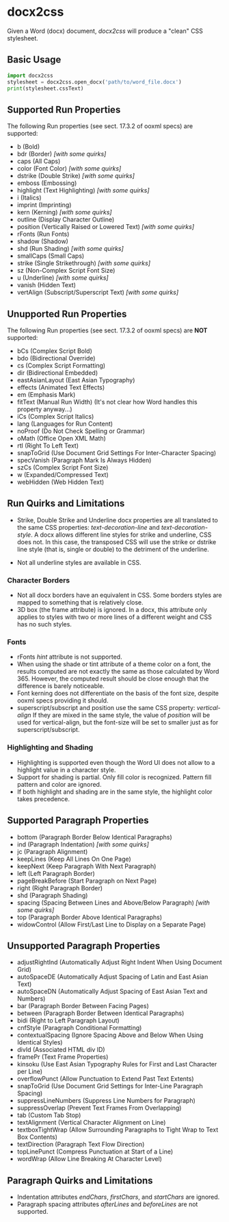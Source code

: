 # docx2css

Given a Word (docx) document, _docx2css_ will produce a "clean" CSS stylesheet.


## Basic Usage

```python
import docx2css
stylesheet = docx2css.open_docx('path/to/word_file.docx') 
print(stylesheet.cssText)
```

## Supported Run Properties

The following Run properties (see sect. 17.3.2 of ooxml specs) are supported:

* b (Bold)
* bdr (Border) _[with some quirks]_
* caps (All Caps)
* color (Font Color) _[with some quirks]_
* dstrike (Double Strike) _[with some quirks]_
* emboss (Embossing)
* highlight (Text Highlighting) _[with some quirks]_
* i (Italics)
* imprint (Imprinting)
* kern (Kerning) _[with some quirks]_
* outline (Display Character Outline)
* position (Vertically Raised or Lowered Text) _[with some quirks]_
* rFonts (Run Fonts)  
* shadow (Shadow)  
* shd (Run Shading) _[with some quirks]_
* smallCaps (Small Caps)
* strike (Single Strikethrough) _[with some quirks]_
* sz (Non-Complex Script Font Size)
* u (Underline) _[with some quirks]_
* vanish (Hidden Text)
* vertAlign (Subscript/Superscript Text) _[with some quirks]_


## Unupported Run Properties

The following Run properties (see sect. 17.3.2 of ooxml specs) are **NOT** supported:

* bCs (Complex Script Bold)
* bdo (Bidirectional Override)
* cs (Complex Script Formatting)
* dir (Bidirectional Embedded)
* eastAsianLayout (East Asian Typography)
* effects (Animated Text Effects)
* em (Emphasis Mark)
* fitText (Manual Run Width) (It's not clear how Word handles this property anyway...)
* iCs (Complex Script Italics)
* lang (Languages for Run Content)
* noProof (Do Not Check Spelling or Grammar)  
* oMath (Office Open XML Math)
* rtl (Right To Left Text)
* snapToGrid (Use Document Grid Settings For Inter-Character Spacing)
* specVanish (Paragraph Mark Is Always Hidden)
* szCs (Complex Script Font Size)
* w (Expanded/Compressed Text)  
* webHidden (Web Hidden Text)

## Run Quirks and Limitations

* Strike, Double Strike and Underline docx properties are all translated to the same CSS properties:
  _text-decoration-line_ and _text-decoration-style_. 
A docx allows different line styles for strike and underline, CSS does not. In this case, the transposed CSS
  will use the strike or dstrike line style (that is, single or double) to the detriment of the underline.
  
* Not all underline styles are available in CSS.
  
### Character Borders
* Not all docx borders have an equivalent in CSS. Some borders styles are mapped to something that is relatively close.
* 3D box (the frame attribute) is ignored. In a docx, this attribute only applies to styles with two or more
lines of a different weight and CSS has no such styles.
  
### Fonts
* rFonts _hint_ attribute is not supported.
* When using the shade or tint attribute of a theme color on a font, the results computed are not exactly the
  same as those calculated by Word 365. However, the computed result should be close enough that the difference is
  barely noticeable.
* Font kerning does not differentiate on the basis of the font size,
despite ooxml specs providing it should.
* superscript/subscript and position use the same CSS property: _vertical-align_
If they are mixed in the same style, the value of _position_ will be used
  for vertical-align, but the font-size will be set to smaller just as
  for superscript/subscript.
  
### Highlighting and Shading

* Highlighting is supported even though the Word UI does not allow to a
highlight value in a character style.
* Support for shading is partial. Only fill color is recognized. Pattern
fill pattern and color are ignored.
* If both highlight and shading are in the same style, the highlight color
takes precedence.
  
## Supported Paragraph Properties

* bottom (Paragraph Border Below Identical Paragraphs)
* ind (Paragraph Indentation) _[with some quirks]_
* jc (Paragraph Alignment)
* keepLines (Keep All Lines On One Page)
* keepNext (Keep Paragraph With Next Paragraph)
* left (Left Paragraph Border)
* pageBreakBefore (Start Paragraph on Next Page)
* right (Right Paragraph Border)
* shd (Paragraph Shading)
* spacing (Spacing Between Lines and Above/Below Paragraph) _[with some quirks]_
* top (Paragraph Border Above Identical Paragraphs)
* widowControl (Allow First/Last Line to Display on a Separate Page)

## Unsupported Paragraph Properties

* adjustRightInd (Automatically Adjust Right Indent When Using Document Grid)
* autoSpaceDE (Automatically Adjust Spacing of Latin and East Asian Text)
* autoSpaceDN (Automatically Adjust Spacing of East Asian Text and Numbers)
* bar (Paragraph Border Between Facing Pages)
* between (Paragraph Border Between Identical Paragraphs)
*  bidi (Right to Left Paragraph Layout)
* cnfStyle (Paragraph Conditional Formatting)
* contextualSpacing (Ignore Spacing Above and Below When Using Identical Styles)
* divId (Associated HTML div ID)
* framePr (Text Frame Properties)
* kinsoku (Use East Asian Typography Rules for First and Last Character per Line)
* overflowPunct (Allow Punctuation to Extend Past Text Extents)
* snapToGrid (Use Document Grid Settings for Inter-Line Paragraph Spacing)
* suppressLineNumbers (Suppress Line Numbers for Paragraph)
* suppressOverlap (Prevent Text Frames From Overlapping)
* tab (Custom Tab Stop)
* textAlignment (Vertical Character Alignment on Line)
* textboxTightWrap (Allow Surrounding Paragraphs to Tight Wrap to Text Box
Contents)
* textDirection (Paragraph Text Flow Direction)
* topLinePunct (Compress Punctuation at Start of a Line)
* wordWrap (Allow Line Breaking At Character Level)

## Paragraph Quirks and Limitations

* Indentation attributes _endChars_, _firstChars_, and _startChars_ are ignored.
* Paragraph spacing attributes _afterLines_ and _beforeLines_ are not supported.